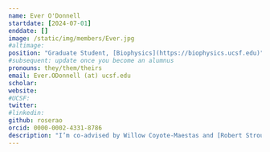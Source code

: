```yaml
---
name: Ever O'Donnell
startdate: [2024-07-01]
enddate: []
image: /static/img/members/Ever.jpg
#altimage:
position: "Graduate Student, [Biophysics](https://biophysics.ucsf.edu)"
#subsequent: update once you become an alumnus
pronouns: they/them/theirs
email: Ever.ODonnell (at) ucsf.edu
scholar:
website:
#UCSF:
twitter:
#linkedin:
github: roserao
orcid: 0000-0002-4331-8786
description: "I’m co-advised by Willow Coyote-Maestas and [Robert Stroud](https://msg.ucsf.edu/people/robert-stroud-ma-phd). I am combining high throughput mutational scanning with biochemical and biophysical assays to study the mechanistic effects of mutations on transporters. In undergrad, I did my undergrad thesis with [Randy Stockbridge](https://sites.lsa.umich.edu/randystockbridge/), where I did structural and functional characterization of small multidrug resistant transporters. I’m now interested in using chemotherapeutic resistance as a model for studying substrate specificity. I think transporters are really neat :)"
---
```

